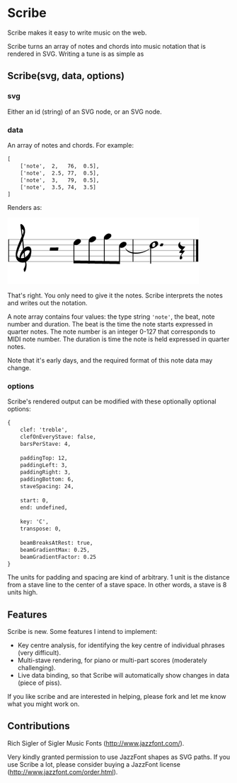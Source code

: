 # Scribe

Scribe makes it easy to write music on the web.

Scribe turns an array of notes and chords into music notation that is rendered in SVG.
Writing a tune is as simple as 


## Scribe(svg, data, options)


### svg

Either an id (string) of an SVG node, or an SVG node.


### data

An array of notes and chords. For example:

    [
        ['note',  2,   76,  0.5],
        ['note',  2.5, 77,  0.5],
        ['note',  3,   79,  0.5],
        ['note',  3.5, 74,  3.5]
    ]

Renders as:

![Dum-de-de-duuum](example.png)

That's right. You only need to give it the notes.
Scribe interprets the notes and writes out the notation.

A note array contains four values:
the type string <code>'note'</code>,
the beat, note number and duration.
The beat is the time the note starts expressed in quarter notes.
The note number is an integer 0-127 that corresponds to MIDI note number.
The duration is time the note is held expressed in quarter notes.

Note that it's early days, and the required format of this note data may change.


### options

Scribe's rendered output can be modified with these optionally optional options:

    {
        clef: 'treble',
        clefOnEveryStave: false,
        barsPerStave: 4,
        
        paddingTop: 12,
        paddingLeft: 3,
        paddingRight: 3,
        paddingBottom: 6,
        staveSpacing: 24,
        
        start: 0,
        end: undefined,
        
        key: 'C',
        transpose: 0,

        beamBreaksAtRest: true,
        beamGradientMax: 0.25,
        beamGradientFactor: 0.25
    }

The units for padding and spacing are kind of arbitrary.
1 unit is the distance from a stave line to the center of a stave space.
In other words, a stave is 8 units high.

## Features

Scribe is new.
Some features I intend to implement:

* Key centre analysis, for identifying the key centre of individual phrases (very difficult).
* Multi-stave rendering, for piano or multi-part scores (moderately challenging).
* Live data binding, so that Scribe will automatically show changes in data (piece of piss).

If you like scribe and are interested in helping, please fork and let me know what you might work on.


## Contributions

Rich Sigler of Sigler Music Fonts (http://www.jazzfont.com/).

Very kindly granted permission to use JazzFont shapes as SVG paths.
If you use Scribe a lot, please consider buying a JazzFont license (http://www.jazzfont.com/order.html).
